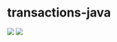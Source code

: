 # transactions-java

![](https://github.com/shaolin182/transactions-java/workflows/build/badge.svg)
![](https://github.com/shaolin182/transactions-java/workflows/deploy/badge.svg)